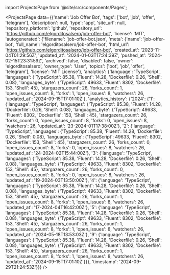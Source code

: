 
import ProjectsPage from '@site/src/components/Pages';

<ProjectsPage
    data={{'name': 'Job Offer Bot', 'tags': ['bot', 'job', 'offer', 'telegram'], 'description': null, 'type': 'app', 'site_url': null, 'repository_platform': 'github', 'repository_url': 'https://github.com/elgorditosalsero/job-offer-bot', 'license': 'MIT', 'autogenerated': {'filename': 'job-offer-bot.json', 'meta': {'name': 'job-offer-bot', 'full_name': 'elgorditosalsero/job-offer-bot', 'html_url': 'https://github.com/elgorditosalsero/job-offer-bot', 'created_at': '2023-11-04T01:29:56Z', 'updated_at': '2024-01-03T17:24:39Z', 'pushed_at': '2024-02-15T23:31:59Z', 'archived': false, 'disabled': false, 'owner': 'elgorditosalsero', 'owner_type': 'User', 'topics': ['bot', 'job', 'offer', 'telegram'], 'license': 'MIT License'}, 'analytics': {'language': 'TypeScript', 'languages': {'TypeScript': 85.38, 'Fluent': 14.28, 'Dockerfile': 0.26, 'Shell': 0.08}, 'languages_byte': {'TypeScript': 49633, 'Fluent': 8302, 'Dockerfile': 153, 'Shell': 45}, 'stargazers_count': 26, 'forks_count': 1, 'open_issues_count': 8, 'forks': 1, 'open_issues': 8, 'watchers': 26, 'updated_at': '2024-09-15T17:01:10Z'}, 'analytics_history': {'2024': {'1': {'language': 'TypeScript', 'languages': {'TypeScript': 85.38, 'Fluent': 14.28, 'Dockerfile': 0.26, 'Shell': 0.08}, 'languages_byte': {'TypeScript': 49633, 'Fluent': 8302, 'Dockerfile': 153, 'Shell': 45}, 'stargazers_count': 26, 'forks_count': 0, 'open_issues_count': 8, 'forks': 0, 'open_issues': 8, 'watchers': 26, 'updated_at': '23-2024-01T17:38:00Z'}, '2': {'language': 'TypeScript', 'languages': {'TypeScript': 85.38, 'Fluent': 14.28, 'Dockerfile': 0.26, 'Shell': 0.08}, 'languages_byte': {'TypeScript': 49633, 'Fluent': 8302, 'Dockerfile': 153, 'Shell': 45}, 'stargazers_count': 26, 'forks_count': 0, 'open_issues_count': 8, 'forks': 0, 'open_issues': 8, 'watchers': 26, 'updated_at': '24-2024-02T15:44:00Z'}, '3': {'language': 'TypeScript', 'languages': {'TypeScript': 85.38, 'Fluent': 14.28, 'Dockerfile': 0.26, 'Shell': 0.08}, 'languages_byte': {'TypeScript': 49633, 'Fluent': 8302, 'Dockerfile': 153, 'Shell': 45}, 'stargazers_count': 26, 'forks_count': 0, 'open_issues_count': 8, 'forks': 0, 'open_issues': 8, 'watchers': 26, 'updated_at': '19-2024-03T13:50:00Z'}, '4': {'language': 'TypeScript', 'languages': {'TypeScript': 85.38, 'Fluent': 14.28, 'Dockerfile': 0.26, 'Shell': 0.08}, 'languages_byte': {'TypeScript': 49633, 'Fluent': 8302, 'Dockerfile': 153, 'Shell': 45}, 'stargazers_count': 26, 'forks_count': 1, 'open_issues_count': 8, 'forks': 1, 'open_issues': 8, 'watchers': 26, 'updated_at': '17-2024-04T16:42:00Z'}, '5': {'language': 'TypeScript', 'languages': {'TypeScript': 85.38, 'Fluent': 14.28, 'Dockerfile': 0.26, 'Shell': 0.08}, 'languages_byte': {'TypeScript': 49633, 'Fluent': 8302, 'Dockerfile': 153, 'Shell': 45}, 'stargazers_count': 26, 'forks_count': 1, 'open_issues_count': 8, 'forks': 1, 'open_issues': 8, 'watchers': 26, 'updated_at': '2024-05-18T13:53:03Z'}, '9': {'language': 'TypeScript', 'languages': {'TypeScript': 85.38, 'Fluent': 14.28, 'Dockerfile': 0.26, 'Shell': 0.08}, 'languages_byte': {'TypeScript': 49633, 'Fluent': 8302, 'Dockerfile': 153, 'Shell': 45}, 'stargazers_count': 26, 'forks_count': 1, 'open_issues_count': 8, 'forks': 1, 'open_issues': 8, 'watchers': 26, 'updated_at': '2024-09-15T17:01:10Z'}}}, 'timestamp': '2024-09-29T21:24:53Z'}}}
/>
